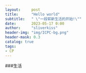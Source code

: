 ```yaml
---
layout:     post
title:      "Hello world"
subtitle:   " \"一段崭新生活的开始!\""
date:       2023-05-17 0:00
author:     "sliverkiss"
header-img: "img/ICPC-bg.png"
header-mask: 0.3
catalog: true
tags: 
- CP
---
```


###生活
